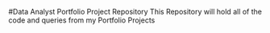 #Data Analyst Portfolio Project Repository
This Repository will hold all of the code and queries from my Portfolio Projects 
